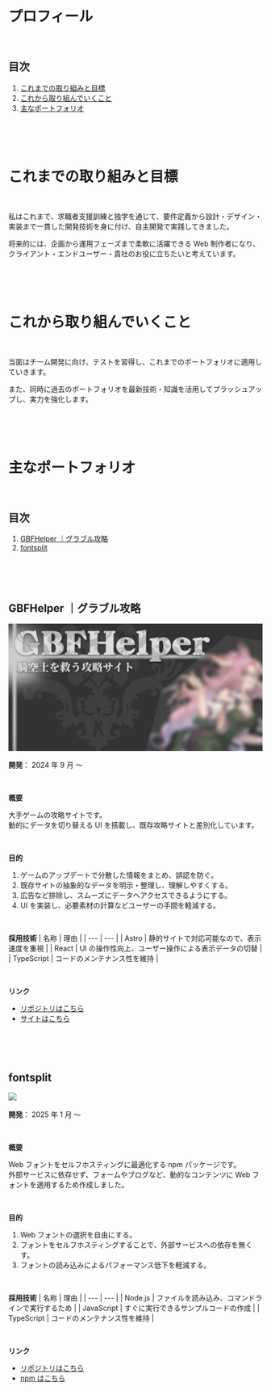 # プロフィール

<br>

## 目次

1. [これまでの取り組みと目標](#これまでの取り組みと目標)
2. [これから取り組んでいくこと](#これから取り組んでいくこと)
3. [主なポートフォリオ](#主なポートフォリオ)

<br>
<br>
<br>

# これまでの取り組みと目標

<br>

私はこれまで、求職者支援訓練と独学を通じて、要件定義から設計・デザイン・実装まで一貫した開発技術を身に付け、自主開発で実践してきました。

将来的には、企画から運用フェーズまで柔軟に活躍できる Web 制作者になり、クライアント・エンドユーザー・貴社のお役に立ちたいと考えています。

<br>
<br>
<br>

# これから取り組んでいくこと

<br>

当面はチーム開発に向け、テストを習得し、これまでのポートフォリオに適用していきます。

また、同時に過去のポートフォリオを最新技術・知識を活用してブラッシュアップし、実力を強化します。

<br>
<br>
<br>

# 主なポートフォリオ

<br>

## 目次

1.  [GBFHelper ｜グラブル攻略](#gbfhelper-グラブル攻略)
2.  [fontsplit](#fontsplit)

<br>
<br>
<br>

## GBFHelper ｜グラブル攻略

<img src="./images/feature-top.webp" alt="GBFHelper" width="640">

<br>

**開発**： 2024 年 9 月 ～

<br>

**概要**

大手ゲームの攻略サイトです。<br>
動的にデータを切り替える UI を搭載し、既存攻略サイトと差別化しています。

<br>

**目的**

1. ゲームのアップデートで分散した情報をまとめ、誤認を防ぐ。
2. 既存サイトの抽象的なデータを明示・整理し、理解しやすくする。
3. 広告など排除し、スムーズにデータへアクセスできるようにする。
4. UI を実装し、必要素材の計算などユーザーの手間を軽減する。

<br>

**採用技術**
| 名称 | 理由 |
| --- | --- |
| Astro | 静的サイトで対応可能なので、表示速度を重視 |
| React | UI の操作性向上、ユーザー操作による表示データの切替 |
| TypeScript | コードのメンテナンス性を維持 |

<br>

**リンク**

- [リポジトリはこちら](https://github.com/stwch/GBFHelper#readme) <br>
- [サイトはこちら](https://gbf-helper.com)

<br>
<br>
<br>

## fontsplit

<img src="https://img.shields.io/badge/--CB3837.svg?logo=npm&style=flat" height="320">

<br>

**開発**： 2025 年 1 月 ～

<br>

**概要**

Web フォントをセルフホスティングに最適化する npm パッケージです。<br>
外部サービスに依存せず、フォームやブログなど、動的なコンテンツに Web フォントを適用するため作成しました。

<br>

**目的**

1. Web フォントの選択を自由にする。
2. フォントをセルフホスティングすることで、外部サービスへの依存を無くす。
3. フォントの読み込みによるパフォーマンス低下を軽減する。

<br>

**採用技術**
| 名称 | 理由 |
| --- | --- |
| Node.js | ファイルを読み込み、コマンドラインで実行するため |
| JavaScript | すぐに実行できるサンプルコードの作成 |
| TypeScript | コードのメンテナンス性を維持 |

<br>

**リンク**

- [リポジトリはこちら](https://github.com/stwch/fontsplit#readme) <br>
- [npm はこちら](https://www.npmjs.com/package/fontsplit)

<br>
<br>
<br>
